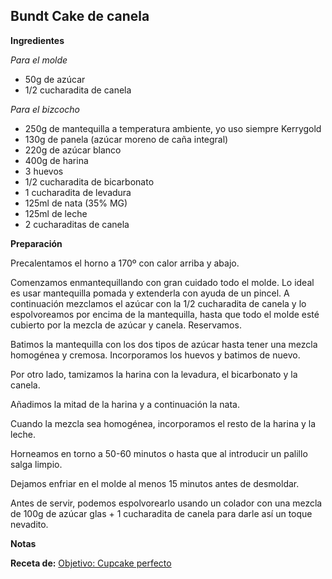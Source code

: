 ## Bundt Cake de canela

**Ingredientes**

*Para el molde*

- 50g de azúcar
- 1/2 cucharadita de canela

*Para el bizcocho*

- 250g de mantequilla a temperatura ambiente, yo uso siempre Kerrygold
- 130g de panela (azúcar moreno de caña integral)
- 220g de azúcar blanco
- 400g de harina
- 3 huevos
- 1/2 cucharadita de bicarbonato
- 1 cucharadita de levadura
- 125ml de nata (35% MG)
- 125ml de leche
- 2 cucharaditas de canela

**Preparación**

Precalentamos el horno a 170º con calor arriba y abajo.

Comenzamos enmantequillando con gran cuidado todo el molde. Lo ideal es usar mantequilla pomada y extenderla con ayuda de un pincel. A continuación mezclamos el azúcar con la 1/2 cucharadita de canela y lo espolvoreamos por encima de la mantequilla, hasta que todo el molde esté cubierto por la mezcla de azúcar y canela. Reservamos.

Batimos la mantequilla con los dos tipos de azúcar hasta tener una mezcla homogénea y cremosa. Incorporamos los huevos y batimos de nuevo.

Por otro lado, tamizamos la harina con la levadura, el bicarbonato y la canela.

Añadimos la mitad de la harina y a continuación la nata.

Cuando la mezcla sea homogénea, incorporamos el resto de la harina y la leche.

Horneamos en torno a 50-60 minutos o hasta que al introducir un palillo salga limpio.

Dejamos enfriar en el molde al menos 15 minutos antes de desmoldar.

Antes de servir, podemos espolvorearlo usando un colador con una mezcla de 100g de azúcar glas + 1 cucharadita de canela para darle así un toque nevadito.

**Notas**



**Receta de:** [Objetivo: Cupcake perfecto](http://www.objetivocupcake.com/2015/12/bundt-cake-de-canela-y-sorteo-de-una.html)